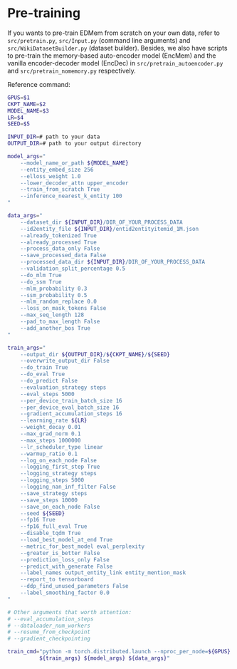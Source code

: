 # Pre-training

If you wants to pre-train EDMem from scratch on your own data, refer to `src/pretrain.py`, `src/Input.py` (command line arguments) and `src/WikiDatasetBuilder.py` (dataset builder). Besides, we also have scripts to pre-train the memory-based auto-encoder model (EncMem) and the vanilla encoder-decoder model (EncDec) in `src/pretrain_autoencoder.py` and `src/pretrain_nomemory.py` respectively.

Reference command:
```bash
GPUS=$1
CKPT_NAME=$2
MODEL_NAME=$3
LR=$4
SEED=$5

INPUT_DIR=# path to your data
OUTPUT_DIR=# path to your output directory

model_args="
    --model_name_or_path ${MODEL_NAME}
    --entity_embed_size 256
    --elloss_weight 1.0
    --lower_decoder_attn upper_encoder
    --train_from_scratch True
    --inference_nearest_k_entity 100
"

data_args="
    --dataset_dir ${INPUT_DIR}/DIR_OF_YOUR_PROCESS_DATA
    --id2entity_file ${INPUT_DIR}/entid2entityitemid_1M.json
    --already_tokenized True
    --already_processed True
    --process_data_only False
    --save_processed_data False
    --processed_data_dir ${INPUT_DIR}/DIR_OF_YOUR_PROCESS_DATA
    --validation_split_percentage 0.5
    --do_mlm True
    --do_ssm True
    --mlm_probability 0.3
    --ssm_probability 0.5
    --mlm_random_replace 0.0
    --loss_on_mask_tokens False
    --max_seq_length 128
    --pad_to_max_length False
    --add_another_bos True
"

train_args="
    --output_dir ${OUTPUT_DIR}/${CKPT_NAME}/${SEED}
    --overwrite_output_dir False
    --do_train True
    --do_eval True
    --do_predict False
    --evaluation_strategy steps
    --eval_steps 5000
    --per_device_train_batch_size 16
    --per_device_eval_batch_size 16
    --gradient_accumulation_steps 16
    --learning_rate ${LR}
    --weight_decay 0.01
    --max_grad_norm 0.1
    --max_steps 1000000
    --lr_scheduler_type linear
    --warmup_ratio 0.1
    --log_on_each_node False
    --logging_first_step True
    --logging_strategy steps
    --logging_steps 5000
    --logging_nan_inf_filter False
    --save_strategy steps
    --save_steps 10000
    --save_on_each_node False
    --seed ${SEED}
    --fp16 True
    --fp16_full_eval True
    --disable_tqdm True
    --load_best_model_at_end True
    --metric_for_best_model eval_perplexity
    --greater_is_better False
    --prediction_loss_only False
    --predict_with_generate False
    --label_names output_entity_link entity_mention_mask
    --report_to tensorboard
    --ddp_find_unused_parameters False
    --label_smoothing_factor 0.0
"

# Other arguments that worth attention:
# --eval_accumulation_steps
# --dataloader_num_workers
# --resume_from_checkpoint
# --gradient_checkpointing

train_cmd="python -m torch.distributed.launch --nproc_per_node=${GPUS} src/pretrain.py
          ${train_args} ${model_args} ${data_args}"
```
